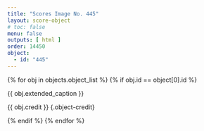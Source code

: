 ```yaml
---
title: "Scores Image No. 445"
layout: score-object
# toc: false
menu: false
outputs: [ html ]
order: 14450
object:
  - id: "445"
---
```


{% for obj in objects.object_list %}
{% if obj.id == object[0].id %}

{{ obj.extended_caption }}

{{ obj.credit }} {.object-credit}

{% endif %}
{% endfor %}
